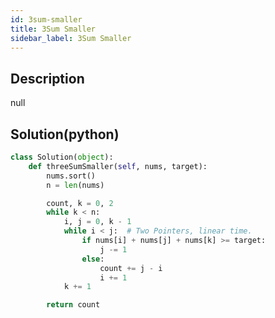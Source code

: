 ```yaml
---
id: 3sum-smaller
title: 3Sum Smaller
sidebar_label: 3Sum Smaller
---
```

## Description
<div class="description">
null
</div>

## Solution(python)
```python
class Solution(object):
    def threeSumSmaller(self, nums, target):
        nums.sort()
        n = len(nums)

        count, k = 0, 2
        while k < n:
            i, j = 0, k - 1
            while i < j:  # Two Pointers, linear time.
                if nums[i] + nums[j] + nums[k] >= target:
                    j -= 1
                else:
                    count += j - i
                    i += 1
            k += 1

        return count
        
```